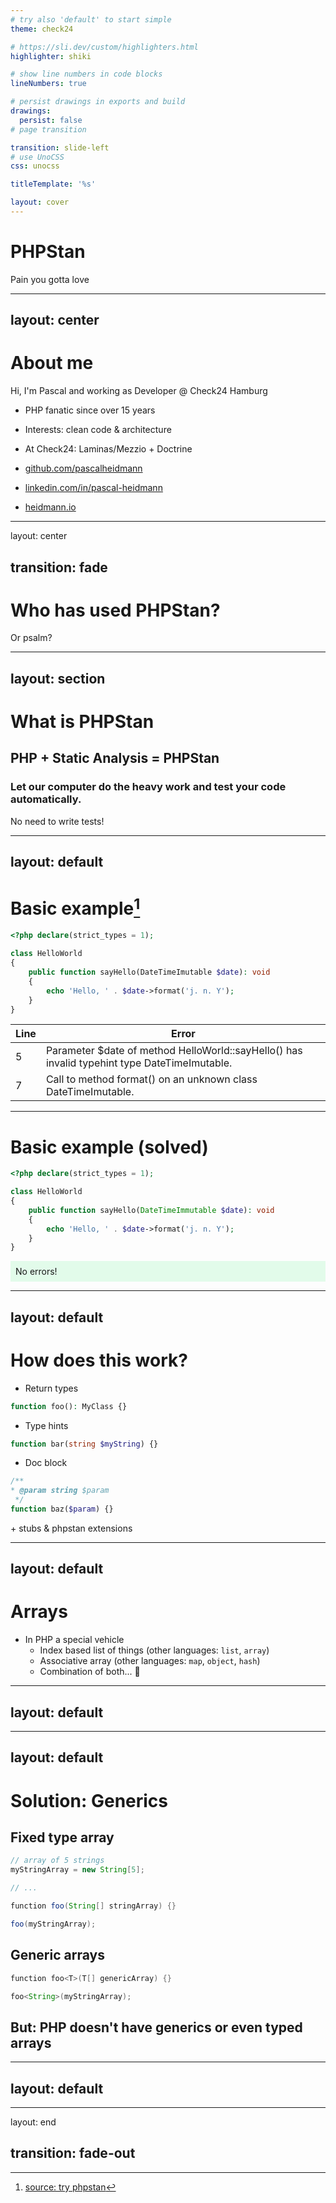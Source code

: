 ```yaml
---
# try also 'default' to start simple
theme: check24

# https://sli.dev/custom/highlighters.html
highlighter: shiki

# show line numbers in code blocks
lineNumbers: true

# persist drawings in exports and build
drawings:
  persist: false
# page transition

transition: slide-left
# use UnoCSS
css: unocss

titleTemplate: '%s'

layout: cover
---
```

# PHPStan

Pain you gotta love

---
layout: center
---

# About me

Hi, I'm Pascal and working as Developer @ Check24 Hamburg

- PHP fanatic since over 15 years
- Interests: clean code & architecture
- At Check24: Laminas/Mezzio + Doctrine


- <a href="https://github.com/pascalheidmann" target="_blank"><carbon-logo-github /> github.com/pascalheidmann</a>
- <a href="https://www.linkedin.com/in/pascal-heidmann/" target="_blank"><carbon-logo-linkedin />
  linkedin.com/in/pascal-heidmann</a>
- <a href="https://heidmann.io" target="_blank"><mdi-account-circle /> heidmann.io</a>

---
layout: center

transition: fade
---

# Who has used PHPStan?

<div v-click>
Or psalm?
</div>


[//]: # (---)
[//]: # (layout: section)
[//]: # (---)

[//]: # (# Agenda)
[//]: # ()
[//]: # (<Toc />)

---
layout: section
---

# What is PHPStan

<h2 class="text-center">
    <span v-click>
    PHP
    </span>
    <span v-click>
    + Static Analysis
    </span>
    <span v-click>
    = PHPStan
    </span>
</h2>

<div class="text-center" v-click>
    <h3>Let our computer do the heavy work and test your code automatically.</h3>
    <p>No need to write tests!</p>
</div>

---
layout: default
---

# Basic example[^1]

```php {all|all|5|7|all}
<?php declare(strict_types = 1);

class HelloWorld
{
	public function sayHello(DateTimeImutable $date): void
	{
		echo 'Hello, ' . $date->format('j. n. Y');
	}
}
```

<div v-click="1">

| Line | Error                                                                                        |
|------|----------------------------------------------------------------------------------------------|
| 5    | Parameter $date of method HelloWorld::sayHello() has invalid typehint type DateTimeImutable. |
| 7    | Call to method format() on an unknown class DateTimeImutable.                                |

</div>

[^1]: [source: try phpstan](https://phpstan.org/r/549ceaa7-c9fd-4e35-ae5c-38fd6cb3dd7d)

<!--
DateTimeImmutable
-->

---

# Basic example (solved)
```php {5}
<?php declare(strict_types = 1);

class HelloWorld
{
	public function sayHello(DateTimeImmutable $date): void
	{
		echo 'Hello, ' . $date->format('j. n. Y');
	}
}
```

<p style="background: rgb(220 252 231/.8); padding: .5rem">No errors!</p>

---
layout: default
---

# How does this work?

<v-clicks>

- Return types
```php
function foo(): MyClass {}
```

- Type hints
```php
function bar(string $myString) {}
```

- Doc block
```php
/**
* @param string $param
 */
function baz($param) {}
```

\+ stubs & phpstan extensions

</v-clicks>

---
layout: default
---
# Arrays

- In PHP a special vehicle
  - Index based list of things (other languages: `list`, `array`)
  - Associative array (other languages: `map`, `object`, `hash`)
  - Combination of both... 🥳

---
layout: default
---


---
layout: default
---
# Solution: Generics

## Fixed type array
```java
// array of 5 strings
myStringArray = new String[5];

// ...

function foo(String[] stringArray) {}

foo(myStringArray);
```

## Generic arrays
```java
function foo<T>(T[] genericArray) {}

foo<String>(myStringArray);
```

## But: PHP doesn't have generics or even typed arrays 

---
layout: default
---


---
layout: end

transition: fade-out
---
